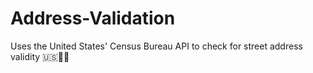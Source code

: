# Address-Validation
Uses the United States' Census Bureau API to check for street address validity 🇺🇸👨‍⚖️
